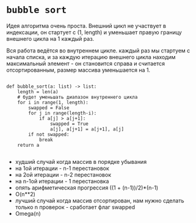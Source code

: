 `bubble sort`
=

Идея алгоритма очень проста.
Внешний цикл не участвует в индексации, он стартует с (1, length) и уменьшает 
правую границу внешнего цикла на 1 каждый раз.

Вся работа ведётся во внутреннем цикле.
каждый раз мы стартуем с начала списка, и за каждую
итерацию внешнего цикла находим максимальный элемент - он становится справа
и считается отсортированным, размер массива уменьшается на 1.

```

def bubble_sort(a: list) -> list:
    length = len(a)
    # будет уменьшать диапазон внутреннего цикла
    for i in range(1, length):
        swapped = False
        for j in range(length-i):
            if a[j] > a[j+1]:
                swapped = True
                a[j], a[j+1] = a[j+1], a[j]
        if not swapped:
            break
    return a


```
- худший случай когда массив в порядке убывания
- на 1ой итерации - n-1 перестановок
- на 2ой итерации - n-2 перестановок
- на n-1ой итерации - 1 перестановка
- опять арифметическая прогрессия ((1 + (n-1))/2)*(n-1)
- O(n**2)
- лучший случай когда массив отсортирован, нам нужно сделать только n проверок - сработает флаг swapped
- Omega(n)
